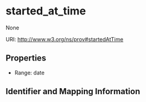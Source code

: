 # started_at_time

None

URI: http://www.w3.org/ns/prov#startedAtTime



<!-- no inheritance hierarchy -->


## Properties

 * Range: date

## Identifier and Mapping Information


